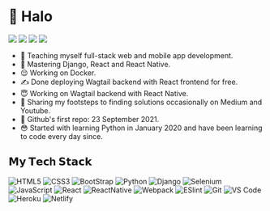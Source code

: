 # 👋 Halo
[![](https://img.shields.io/badge/-@prolenodev-%23181717?style=flat-square&logo=github)](https://github.com/prolenodev)
[![](https://img.shields.io/badge/-@prolenodev-%23000000?style=flat-square&logo=codesandbox)](https://codesandbox.io/u/prolenodev)
[![](https://img.shields.io/badge/-@stackingtabs-%23000000?style=flat-square&logo=youtube)](https://www.youtube.com/channel/UCFrSjVsrGOjFyDGv4yC9Jcw)
[![](https://img.shields.io/website?color=0ab9e6&style=flat-square&up_message=stackingtabs&url=https%3A%2F%2Fstackingtabs.com)](https://stackingtabs.com)

- 🌱 Teaching myself full-stack web and mobile app development.
- 📌 Mastering Django, React and React Native.
- 😌 Working on Docker.
- ✍️ Done deploying Wagtail backend with React frontend for free.
- 😇 Working on Wagtail backend with React Native.
- 🐾 Sharing my footsteps to finding solutions occasionally on Medium and Youtube.
- 📆 Github's first repo: 23 September 2021.
- 😳 Started with learning Python in January 2020 and have been learning to code every day since.

## 𝗠𝘆 𝗧𝗲𝗰h 𝗦𝘁𝗮𝗰𝗸

![HTML5](https://img.shields.io/badge/HTML5-E34F26?style=for-the-badge&logo=html5&logoColor=white)
![CSS3](https://img.shields.io/badge/CSS3-1572B6?style=for-the-badge&logo=css3&logoColor=white)
![BootStrap](https://img.shields.io/badge/Bootstrap-563D7C?style=for-the-badge&logo=bootstrap&logoColor=white)
![Python](https://img.shields.io/badge/Python-3776AB?style=for-the-badge&logo=python&logoColor=white)
![Django](https://img.shields.io/badge/Django-092E20?style=for-the-badge&logo=django&logoColor=white)
![Selenium](https://img.shields.io/badge/Selenium-43B02A?style=for-the-badge&logo=Selenium&logoColor=white)
![JavaScript](https://img.shields.io/badge/JavaScript-F7DF1E?style=for-the-badge&logo=javascript&logoColor=black)
![React](https://img.shields.io/badge/React-20232A?style=for-the-badge&logo=react&logoColor=61DAFB)
![ReactNative](https://img.shields.io/badge/React_Native-20232A?style=for-the-badge&logo=react&logoColor=61DAFB)
![Webpack](https://img.shields.io/badge/-Webpack-%232C3A42?style=for-the-badge&logo=webpack)
![ESlint](https://img.shields.io/badge/-ESLint-%234B32C3?style=for-the-badge&logo=eslint)
![Git](https://img.shields.io/badge/-Git-%23F05032?style=for-the-badge&logo=git&logoColor=%23ffffff)
![VS Code](https://img.shields.io/badge/-VSCode-%23007ACC?style=for-the-badge&logo=visual-studio-code)
![Heroku](https://img.shields.io/badge/-Heroku-430098?style=for-the-badge&logo=heroku&logoColor=white)
![Netlify](https://img.shields.io/badge/Netlify-00C7B7?style=for-the-badge&logo=netlify&logoColor=white)


